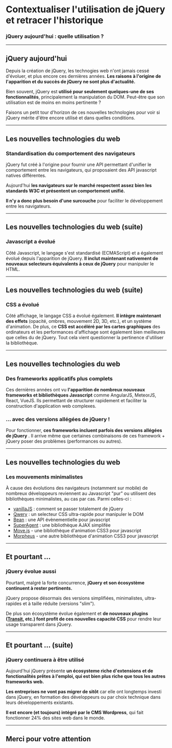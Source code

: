 <!-- footer: Copyright 2017 © Glenn ROLLAND – Reproduction interdite -->

<link rel="stylesheet" href="../../assets/style.css" />

# Contextualiser l'utilisation de jQuery et retracer l'historique

### jQuery aujourd'hui : quelle utilisation ?

<!-- 01/02 Document -->

----

##  jQuery aujourd'hui

Depuis la création de jQuery, les technogies web n'ont jamais cessé d'évoluer, et plus encore ces dernières années. __Les raisons à l'origine de l'apparition et du succès de jQuery ne sont plus d'actualité.__

Bien souvent, jQuery est __utilisé pour seulement quelques-une de ses fonctionnalités__, principalement la manipulation du DOM. Peut-être que son utilisation est de moins en moins pertinente ?

Faisons un petit tour d'horizon de ces nouvelles technologies pour voir si jQuery mérite d'être encore utilisé et dans quelles conditions.

----

## Les nouvelles technologies du web

### Standardisation du comportement des navigateurs

jQuery fut créé à l'origine pour fournir une API permettant d'unifier le comportement entre les navigateurs, qui proposaient des API javascript natives différentes.

Aujourd'hui __les navigateurs sur le marché respectent assez bien les standards W3C et présentent un comportement unifié.__ 

__Il n'y a donc plus besoin d'une surcouche__ pour faciliter le développement entre les navigateurs.

----

## Les nouvelles technologies du web (suite)

### Javascript a évolué

Côté Javascript, le langage s'est standardisé (ECMAScript) et a également évolué depuis l'apparition de jQuery. __Il inclut maintenant nativement de nouveaux selecteurs équivalents à ceux de jQuery__ pour manipuler le HTML.

----

## Les nouvelles technologies du web (suite)
### CSS a évolué

Côté affichage, le langage CSS a évolué également. __Il intègre maintenant des effets__ (opacité, ombres, mouvement 2D, 3D,  etc.), et un système d'animation.  De plus, ce __CSS est accéléré par les cartes graphiques__ des ordinateurs et les performances d'affichage sont également bien meilleures que celles du de jQuery. Tout cela vient questionner la pertinence d'utiliser la bibliothèque. 

----

## Les nouvelles technologies du web

### Des frameworks applicatifs plus complets

Ces dernières années ont vu __l'apparition de nombreux nouveaux frameworks et bibliothèques Javascript__ comme AngularJS, MeteorJS, React,  VueJS. Ils permettant de structurer rapidement et faciliter la construction d'application web complexes.

### ... avec des versions allégées de jQuery !

Pour fonctionner, __ces frameworks incluent parfois des versions allégées de jQuery__ . Il arrive même que certaines combinaisons de ces framework + jQuery poser des problèmes (performances ou autres).

----

## Les nouvelles technologies du web

### Les mouvements minimalistes

À cause des évolutions des navigateurs (notamment sur mobile) de nombreux développeurs reviennent au Javascript "pur" ou utilisent des bibliothèques minimalistes, au cas par cas. Parmi celles-ci :

* [vanillaJS]() : comment se passer totalement de jQuery
* [Qwery]() : un selecteur CSS ultra-rapide pour manipuler le DOM
* [Bean]() : une API évènementielle pour javascript
* [SuperAgent]() : une bibliothèque AJAX simplifée
* [Move.js]() - une bibliothèque d'animation CSS3 pour javascript
* [Morpheus]() - une autre bibliothèque d'animation CSS3 pour javascript

----

## Et pourtant  ...

### jQuery évolue aussi

Pourtant, malgré la forte concurrence, __jQuery et son écosystème continuent à rester pertinents.__

jQuery propose désormais des versions simplifiées, minimalistes, ultra-rapides et à taille réduite (versions "slim"). 

De plus son écosystème évolue également et __de nouveaux plugins ([Transit](http://ricostacruz.com/jquery.transit/), etc.) font profit de ces nouvelles capacité CSS__ pour rendre leur usage transparent dans jQuery.

----

## Et pourtant ... (suite)

### jQuery continuera à être utilisé 

Aujourd'hui jQuery présente __un écosysteme riche d'extensions et de fonctionalités prêtes à l'emploi, qui est bien plus riche que tous les autres frameworks web.__

__Les entreprises ne vont pas migrer de sitôt__ car elle ont longtemps investi dans jQuery, en formation des développeurs ou par choix technique dans leurs développements existants.

__Il est encore (et toujours) intégré par le CMS Wordpress__, qui fait fonctionner 24% des sites web dans le monde.

----

## Merci pour votre attention 

<!--

https://developer.telerik.com/featured/jquerys-relevancy-there-and-back-again/

-->

